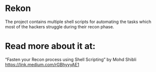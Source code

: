 # Rekon
The project contains multiple shell scripts for automating the tasks which most of the hackers struggle during their recon phase.

# Read more about it at:

“Fasten your Recon process using Shell Scripting” by Mohd Shibli https://link.medium.com/rGBhyyyAE1
